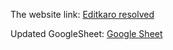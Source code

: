 The website link: [Editkaro resolved](https://web-project-xnt2.onrender.com/contacts.html#get-in-touch)

Updated GoogleSheet: [Google Sheet](https://docs.google.com/spreadsheets/d/1iOkJ1DIv8wqF3maCVK6DNrJy3pYN0YzBXbSrosEnJ2w/edit?usp=drivesdk)
